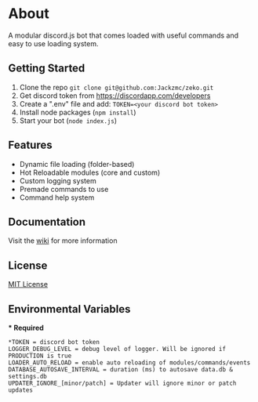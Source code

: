 # About
A modular discord.js bot that comes loaded with useful commands and easy to use loading system.

## Getting Started

1. Clone the repo
`git clone git@github.com:Jackzmc/zeko.git`
2. Get discord token from https://discordapp.com/developers
3. Create a ".env" file and add:
`TOKEN=<your discord bot token>`
4. Install node packages (`npm install`)
5. Start your bot (`node index.js`)

## Features
* Dynamic file loading (folder-based)
* Hot Reloadable modules (core and custom)
* Custom logging system
* Premade commands to use
* Command help system

## Documentation
Visit the [wiki](https://github.com/jackzmc/zeko/wiki) for more information

## License
[MIT License](https://github.com/Jackzmc/zeko/blob/master/LICENSE)

## Environmental Variables
**\* Required**
```env
*TOKEN = discord bot token
LOGGER_DEBUG_LEVEL = debug level of logger. Will be ignored if PRODUCTION is true
LOADER_AUTO_RELOAD = enable auto reloading of modules/commands/events
DATABASE_AUTOSAVE_INTERVAL = duration (ms) to autosave data.db & settings.db
UPDATER_IGNORE_[minor/patch] = Updater will ignore minor or patch updates
```
